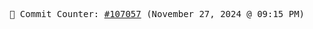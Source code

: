 <p align="center">
    <samp>
        📮 Commit Counter: <a href="https://github.com/Javascript-void0/Javascript-void0/commits/main">#107057</a> (November 27, 2024 @ 09:15 PM)
    </samp>
</p>